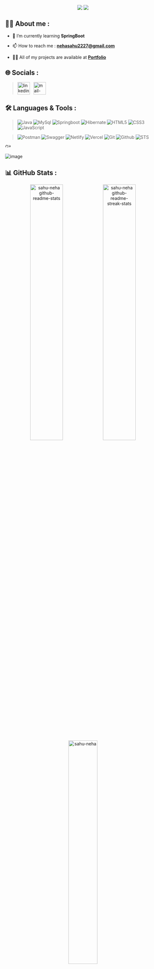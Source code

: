 <p align="center">
  <img src="https://readme-typing-svg.demolab.com/?lines=Hi+👋+from+Neha!;Java+Developer+From+India&font=Fira%20Code&center=true&width=700&height=50&weight=700&size=25&duration=2000&pause=2000">
  <img src="https://user-images.githubusercontent.com/73097560/115834477-dbab4500-a447-11eb-908a-139a6edaec5c.gif">
</p> 

## 👨‍💻 About me :

- 🌱 I’m currently learning **SpringBoot**

- 📫 How to reach me : **nehasahu2227@gmail.com**

- 👨‍💻 All of my projects are available at **[Portfolio](https://sahu-neha.github.io/)**

## 🌐 Socials :

<!-- > <a href="http://www.linkedin.com/in/sahu-neha" target="blank"><img align="center" src="https://img.shields.io/badge/linkedin-0a0c10?style=for-the-badge&logo=linkedin&logoColor=white" alt="sahu-neha"/></a>
<a href="https://www.hackerrank.com/nehasahu2227" target="blank"><img align="center" src="https://img.shields.io/badge/hackerrank-0a0c10?style=for-the-badge&logo=hackerrank&logoColor=white" alt="nehasahu2227"/></a> -->

> <a href="https://www.linkedin.com/in/sahu-neha/" target="_blank"><img align="center" src="https://skillicons.dev/icons?i=linkedin" alt="linkedin" width="40px" /></a> &nbsp;
  <a title="nehasahu2227@gmail.com" href="mailto:nehasahu2227@gmail.com" target="_blank"><img align="center"  src="https://cdn-icons-png.flaticon.com/128/888/888853.png"  width="40px"   alt="mail-me" /></a> &emsp;

<!-- 💻  -->
## 🛠️ Languages & Tools :

<!-- >![Java](https://img.shields.io/badge/java-0a0c10?style=for-the-badge&logo=java&logoColor=white) 
![MySQL](https://img.shields.io/badge/mysql-0a0c10?style=for-the-badge&logo=java&logoColor=white)
![JDBC](https://img.shields.io/badge/jdbc-0a0c10?style=for-the-badge&logo=java&logoColor=white)
![Hibernate](https://img.shields.io/badge/hibernate-0a0c10?style=for-the-badge&logo=java&logoColor=white)
![Spring](https://img.shields.io/badge/spring-0a0c10?style=for-the-badge&logo=java&logoColor=white)
![SprongBoot](https://img.shields.io/badge/springboot-0a0c10?style=for-the-badge&logo=java&logoColor=white)
![HTML](https://img.shields.io/badge/html5-0a0c10.svg?style=for-the-badge&logo=html5&logoColor=white) 
![CSS](https://img.shields.io/badge/css3-0a0c10.svg?style=for-the-badge&logo=css3&logoColor=white)
![JavaScript](https://img.shields.io/badge/javascript-0a0c10.svg?style=for-the-badge&logo=javascript&logoColor=%23F7DF1E)
![Git](https://img.shields.io/badge/git-0a0c10?style=for-the-badge&logo=git&logoColor=white) 
![RESTful API](https://img.shields.io/badge/RESTful_API-0a0c10?style=for-the-badge&logo=restapi&logoColor=white) 
![Postman](https://img.shields.io/badge/postman-0a0c10?style=for-the-badge&logo=postman&logoColor=white) 
![Netlify](https://img.shields.io/badge/netlify-0a0c10?style=for-the-badge&logo=netlify&logoColor=white) -->

> ![Java](https://img.shields.io/badge/java-%23ED8B00.svg?style=for-the-badge&logo=Java&logoColor=white)
![MySql](https://img.shields.io/badge/MySql-00758f?style=for-the-badge&logo=MySql&logoColor=white)
![Springboot](https://img.shields.io/badge/springboot-64b743?style=for-the-badge&logo=springboot&logoColor=white)
![Hibernate](https://img.shields.io/badge/hibernate-bcae79?style=for-the-badge&logo=hibernate&logoColor=white)
![HTML5](https://img.shields.io/badge/html5-%23E34F26.svg?style=for-the-badge&logo=html5&logoColor=white)
![CSS3](https://img.shields.io/badge/css3-%231572B6.svg?style=for-the-badge&logo=css3&logoColor=white)
![JavaScript](https://img.shields.io/badge/javascript-teal.svg?style=for-the-badge&logo=javascript&logoColor=%23F7DF1E)

> ![Postman](https://img.shields.io/badge/Postman-f15a24?style=for-the-badge&logo=Postman&logoColor=white)
![Swagger](https://img.shields.io/badge/Swagger-679200?style=for-the-badge&logo=Swagger&logoColor=white)
![Netlify](https://img.shields.io/badge/netlify-blue.svg?style=for-the-badge&logo=netlify&logoColor=#00C7B7)
![Vercel](https://img.shields.io/badge/vercel-gray.svg?style=for-the-badge&logo=vercel&logoColor=white)
![Git](https://img.shields.io/badge/Git-dd4c35?style=for-the-badge&logo=Git&logoColor=white)
![Github](https://img.shields.io/badge/Github-333333?style=for-the-badge&logo=Github&logoColor=white)
![STS](https://img.shields.io/badge/STS-58b531?style=for-the-badge&logo=spring&logoColor=white)
<!-- ![Bootstrap](https://img.shields.io/badge/Bootstrap-563D7C?style=for-the-badge&logo=bootstrap&logoColor=white) -->


<img align="left" src="https://media.giphy.com/media/W5eoZHPpUx9sapR0eu/giphy.gif" width="100%" height="10px" alt="Git" />
<br>

<!-- ![image](https://github.com/sahu-neha/sahu-neha/assets/109987397/2a0d8608-c278-437c-b69f-d4002fcff218) -->
<!-- ![image](https://github.com/sahu-neha/sahu-neha/assets/109987397/e7b5b135-bb26-4036-a4ba-9afe3ffbd13f) -->
![image](https://github.com/sahu-neha/sahu-neha/assets/109987397/0ed9f401-4a73-4631-a362-c24a797c74cc)


<!--  ## 📜 Projects :

| S.No. | Project | Tech-Stack |  Collaborative | Role | Span (Days) | Clone of |
|:--:| :----------------------------: | :----------------------------------------------:|:--------:|:---------:|:-----:|:----------------:|
| 1 |  [Digital Bazaar](https://digital-bazaar.netlify.app/)| HTML, CSS and JavaScript | `Yes`|  Team member| 5 |[JioMart](https://www.jiomart.com/)|
| 2 |  [ManageGeeks](https://heartfelt-belekoy-7286f4.netlify.app/)| HTML, CSS and JavaScript| `No` | Individual|   5 |[Wrike](https://www.wrike.com/main/)|       -->


## 📊 GitHub Stats :

<div align="center">
<a href="https://github.com/sahu-neha?tab=repositories"><img src="https://github-readme-stats.vercel.app/api?username=sahu-neha&theme=gotham&show_icons=true&count_private=true&hide_border=true"  width="46%" alt="sahu-neha github-readme-stats"/></a>
<a href="https://github.com/sahu-neha?tab=stars"><img src="https://github-readme-streak-stats.herokuapp.com/?user=sahu-neha&theme=gotham&hide_border=true"  width="46%" alt="sahu-neha github-readme-streak-stats"/></a>
<a href="#"><img src="https://github-readme-stats.vercel.app/api/top-langs/?username=sahu-neha&theme=gotham&hide_border=true&langs_count=6&count_private=true&layout=compact" alt="sahu-neha" width="43%" align="center"></a> 
</div>

</br>
<p align="center"> <img src="https://komarev.com/ghpvc/?username=sahu-neha&label=Profile%20views&color=0e75b6&style=flat" alt="sahu-neha" /> </p>

<img src="https://user-images.githubusercontent.com/73097560/115834477-dbab4500-a447-11eb-908a-139a6edaec5c.gif"> 

<p align="center"> <img src="https://readme-typing-svg.demolab.com/?lines=Thank+you+for+visiting!+😊&font=Fira%20Code&center=true&width=700&height=50&weight=600&size=18&duration=2000&pause=2000"> </p>




